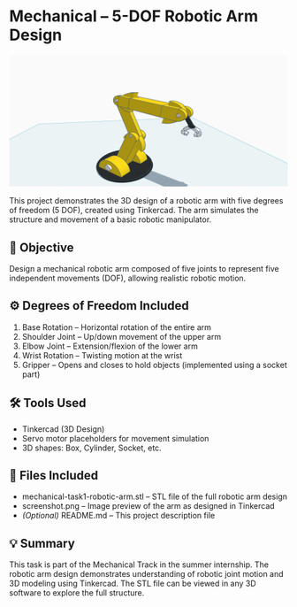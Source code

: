 # Mechanical – 5-DOF Robotic Arm Design
![preview](5-DOF-Robotic-Arm-Screenshot.png)

This project demonstrates the 3D design of a robotic arm with five degrees of freedom (5 DOF), created using Tinkercad. The arm simulates the structure and movement of a basic robotic manipulator.

## 🧠 Objective
Design a mechanical robotic arm composed of five joints to represent five independent movements (DOF), allowing realistic robotic motion.

## ⚙️ Degrees of Freedom Included
1. Base Rotation – Horizontal rotation of the entire arm  
2. Shoulder Joint – Up/down movement of the upper arm  
3. Elbow Joint – Extension/flexion of the lower arm  
4. Wrist Rotation – Twisting motion at the wrist  
5. Gripper – Opens and closes to hold objects (implemented using a socket part)

## 🛠 Tools Used
- Tinkercad (3D Design)
- Servo motor placeholders for movement simulation
- 3D shapes: Box, Cylinder, Socket, etc.

## 📂 Files Included
- mechanical-task1-robotic-arm.stl – STL file of the full robotic arm design  
- screenshot.png – Image preview of the arm as designed in Tinkercad  
- *(Optional)* README.md – This project description file

## 💡 Summary
This task is part of the Mechanical Track in the summer internship. The robotic arm design demonstrates understanding of robotic joint motion and 3D modeling using Tinkercad. The STL file can be viewed in any 3D software to explore the full structure.
